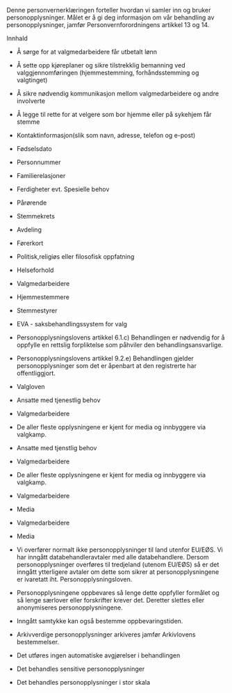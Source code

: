 <!-- title: Valg -->


  

Denne personvernerklæringen forteller hvordan vi samler inn og bruker personopplysninger. Målet er å gi deg informasjon om vår behandling av personopplysninger, jamfør Personvernforordningens artikkel 13 og 14.

  

Innhald

*   Å sørge for at valgmedarbeidere får utbetalt lønn  
    
*   Å sette opp kjøreplaner og sikre tilstrekklig bemanning ved valggjennomføringen (hjemmestemming, forhåndsstemming og valgtinget)  
    
*   Å sikre nødvendig kommunikasjon mellom valgmedarbeidere og andre involverte  
    
*   Å legge til rette for at velgere som bor hjemme eller på sykehjem får stemme  
    
*   Kontaktinformasjon(slik som navn, adresse, telefon og e-post)  
    
*   Fødselsdato  
    
*   Personnummer  
    
*   Familierelasjoner  
    
*   Ferdigheter evt. Spesielle behov  
    
*   Pårørende  
    
*   Stemmekrets  
    
*   Avdeling  
    
*   Førerkort  
    
*   Politisk,religiøs eller filosofisk oppfatning  
    
*   Helseforhold  
    
*   Valgmedarbeidere  
    
*   Hjemmestemmere  
    
*   Stemmestyrer  
    
*   EVA - saksbehandlingssystem for valg  
    
*   Personopplysningslovens artikkel 6.1.c) Behandlingen er nødvendig for å oppfylle en rettslig forpliktelse som påhviler den behandlingsansvarlige.  
    
*   Personopplysningslovens artikkel 9.2.e) Behandlingen gjelder personopplysninger som det er åpenbart at den registrerte har offentliggjort.  
    
*   Valgloven  
    
*   Ansatte med tjenestlig behov  
    
*   Valgmedarbeidere  
    
*   De aller fleste opplysningene er kjent for media og innbyggere via valgkamp.  
    
*   Ansatte med tjenstlig behov  
    
*   Valgmedarbeidere  
    
*   De aller fleste opplysningene er kjent for media og innbyggere via valgkamp.  
    
*   Valgmedarbeidere  
    
*   Media  
    
*   Valgmedarbeidere  
    
*   Media  
    
*   Vi overfører normalt ikke personopplysninger til land utenfor EU/EØS. Vi har inngått databehandleravtaler med alle databehandlere. Dersom personopplysninger overføres til tredjeland (utenom EU/EØS) så er det inngått ytterligere avtaler om dette som sikrer at personopplysningene er ivaretatt iht. Personopplysningsloven.  
    
*   Personopplysningene oppbevares så lenge dette oppfyller formålet og så lenge særlover eller forskrifter krever det. Deretter slettes eller anonymiseres personopplysningene.  
    
*   Inngått samtykke kan også bestemme oppbevaringstiden.  
    
*   Arkivverdige personopplysninger arkiveres jamfør Arkivlovens bestemmelser.  
    
*   Det utføres ingen automatiske avgjørelser i behandlingen  
    
*   Det behandles sensitive personopplysninger  
    
*   Det behandles personopplysninger i stor skala